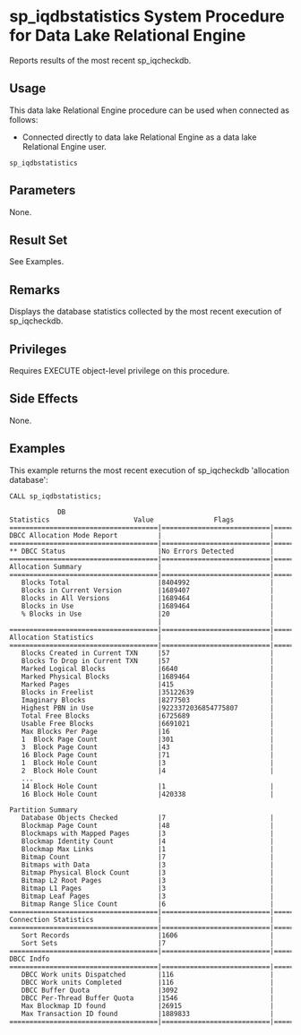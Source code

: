 <!-- loioa5a4d30384f2101589ee88c96ba8bea6 -->

# sp\_iqdbstatistics System Procedure for Data Lake Relational Engine

Reports results of the most recent sp\_iqcheckdb.



<a name="loioa5a4d30384f2101589ee88c96ba8bea6__section_j5b_wvh_b4b"/>

## Usage

This data lake Relational Engine procedure can be used when connected as follows:

-   Connected directly to data lake Relational Engine as a data lake Relational Engine user.



```
sp_iqdbstatistics
```



<a name="loioa5a4d30384f2101589ee88c96ba8bea6__section_hrt_f41_vzb"/>

## Parameters

None.



<a name="loioa5a4d30384f2101589ee88c96ba8bea6__section_hm3_4bw_c1c"/>

## Result Set

See Examples.



<a name="loioa5a4d30384f2101589ee88c96ba8bea6__iq_refbb_1529"/>

## Remarks

Displays the database statistics collected by the most recent execution of sp\_iqcheckdb.



<a name="loioa5a4d30384f2101589ee88c96ba8bea6__iq_refbb_1528"/>

## Privileges

Requires EXECUTE object-level privilege on this procedure.



## Side Effects

None.



<a name="loioa5a4d30384f2101589ee88c96ba8bea6__iq_refbb_1530"/>

## Examples

This example returns the most recent execution of sp\_iqcheckdb 'allocation database':

```
CALL sp_iqdbstatistics;
```

```
            DB Statistics                     Value               Flags
=====================================|===========================|=====
DBCC Allocation Mode Report          |                           |
=====================================|===========================|=====
** DBCC Status                       |No Errors Detected         |
=====================================|===========================|=====
Allocation Summary                   |                           | 
=====================================|===========================|=====
   Blocks Total                      |8404992                    | 
   Blocks in Current Version         |1689407                    | 
   Blocks in All Versions            |1689464                    | 
   Blocks in Use                     |1689464                    | 
   % Blocks in Use                   |20                         | 
                                     |                           |
=====================================|===========================|=====
Allocation Statistics                |                           | 
=====================================|===========================|=====
   Blocks Created in Current TXN     |57                         | 
   Blocks To Drop in Current TXN     |57                         | 
   Marked Logical Blocks             |6640                       | 
   Marked Physical Blocks            |1689464                    | 
   Marked Pages                      |415                        | 
   Blocks in Freelist                |35122639                   | 
   Imaginary Blocks                  |8277503                    | 
   Highest PBN in Use                |9223372036854775807        | 
   Total Free Blocks                 |6725689                    | 
   Usable Free Blocks                |6691021                    | 
   Max Blocks Per Page               |16                         | 
   1  Block Page Count               |301                        | 
   3  Block Page Count               |43                         | 
   16 Block Page Count               |71                         | 
   1  Block Hole Count               |3                          | 
   2  Block Hole Count               |4                          | 
   ...
   14 Block Hole Count               |1                          | 
   16 Block Hole Count               |420338                     | 

Partition Summary
   Database Objects Checked          |7                          |
   Blockmap Page Count               |48                         |
   Blockmaps with Mapped Pages       |3                          |
   Blockmap Identity Count           |4                          |
   Blockmap Max Links                |1                          |
   Bitmap Count                      |7                          |
   Bitmaps with Data                 |3                          |
   Bitmap Physical Block Count       |3                          |
   Bitmap L2 Root Pages              |3                          |
   Bitmap L1 Pages                   |3                          |
   Bitmap Leaf Pages                 |3                          |
   Bitmap Range Slice Count          |6                          |
=====================================|===========================|=====
Connection Statistics                |                           | 
=====================================|===========================|=====
   Sort Records                      |1606                       |
   Sort Sets                         |7                          |
=====================================|===========================|=====
DBCC Indfo
=====================================|===========================|=====
   DBCC Work units Dispatched        |116                        |
   DBCC Work units Completed         |116                        |
   DBCC Buffer Quota                 |3092                       |
   DBCC Per-Thread Buffer Quota      |1546                       |
   Max Blockmap ID found             |26915                      |
   Max Transaction ID found          |1889833                    |
=====================================|===========================|=====
```

